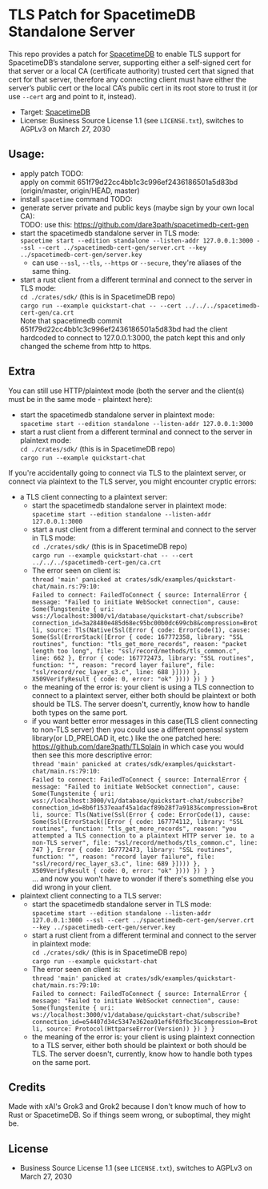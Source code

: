 # TLS Patch for SpacetimeDB Standalone Server

This repo provides a patch for [SpacetimeDB](https://github.com/clockworklabs/SpacetimeDB) to enable TLS support for SpacetimeDB’s standalone server, supporting either a self-signed cert for that server or a local CA (certificate authority) trusted cert that signed that cert for that server, therefore any connecting client must have either the server’s public cert or the local CA’s public cert in its root store to trust it (or use `--cert` arg and point to it, instead).

- Target: [SpacetimeDB](https://github.com/clockworklabs/SpacetimeDB)
- License: Business Source License 1.1 (see `LICENSE.txt`), switches to AGPLv3 on March 27, 2030

## Usage:
- apply patch TODO:  
apply on commit 651f79d22cc4bb1c3c996ef2436186501a5d83bd (origin/master, origin/HEAD, master)
- install `spacetime` command TODO:
- generate server private and public keys (maybe sign by your own local CA):  
TODO: use this: https://github.com/dare3path/spacetimedb-cert-gen
- start the spacetimedb standalone server in TLS mode:  
  `spacetime start --edition standalone --listen-addr 127.0.0.1:3000 --ssl --cert ../spacetimedb-cert-gen/server.crt --key ../spacetimedb-cert-gen/server.key`
  - can use `--ssl`, `--tls`, `--https` or `--secure`, they're aliases of the same thing.
- start a rust client from a different terminal and connect to the server in TLS mode:  
  `cd ./crates/sdk/` (this is in SpacetimeDB repo)  
  `cargo run --example quickstart-chat -- --cert ../../../spacetimedb-cert-gen/ca.crt`  
  Note that spacetimedb commit 651f79d22cc4bb1c3c996ef2436186501a5d83bd had the client hardcoded to connect to 127.0.0.1:3000, the patch kept this and only changed the scheme from http to https.

## Extra
You can still use HTTP/plaintext mode (both the server and the client(s) must be in the same mode - plaintext here):  
- start the spacetimedb standalone server in plaintext mode:  
  `spacetime start --edition standalone --listen-addr 127.0.0.1:3000`
- start a rust client from a different terminal and connect to the server in plaintext mode:  
  `cd ./crates/sdk/` (this is in SpacetimeDB repo)  
  `cargo run --example quickstart-chat`

If you're accidentally going to connect via TLS to the plaintext server, or connect via plaintext to the TLS server, you might encounter cryptic errors:
- a TLS client connecting to a plaintext server:
  - start the spacetimedb standalone server in plaintext mode:  
    `spacetime start --edition standalone --listen-addr 127.0.0.1:3000`
  - start a rust client from a different terminal and connect to the server in TLS mode:  
    `cd ./crates/sdk/` (this is in SpacetimeDB repo)  
    `cargo run --example quickstart-chat -- --cert ../../../spacetimedb-cert-gen/ca.crt`
  - The error seen on client is:  
`thread 'main' panicked at crates/sdk/examples/quickstart-chat/main.rs:79:10:`  
`Failed to connect: FailedToConnect { source: InternalError { message: "Failed to initiate WebSocket connection", cause: Some(Tungstenite { uri: wss://localhost:3000/v1/database/quickstart-chat/subscribe?connection_id=3a28480e485d68ec95bc00b0dc699cb8&compression=Brotli, source: Tls(Native(Ssl(Error { code: ErrorCode(1), cause: Some(Ssl(ErrorStack([Error { code: 167772358, library: "SSL routines", function: "tls_get_more_records", reason: "packet length too long", file: "ssl/record/methods/tls_common.c", line: 662 }, Error { code: 167772473, library: "SSL routines", function: "", reason: "record layer failure", file: "ssl/record/rec_layer_s3.c", line: 688 }]))) }, X509VerifyResult { code: 0, error: "ok" }))) }) } }`  
  - the meaning of the error is: your client is using a TLS connection to connect to a plaintext server, either both should be plaintext or both should be TLS. The server doesn't, currently, know how to handle both types on the same port.
  - if you want better error messages in this case(TLS client connecting to non-TLS server) then you could use a different openssl system library(or LD_PRELOAD it, etc.) like the one patched here: https://github.com/dare3path/TLSplain in which case you would then see this more descriptive error:  
`thread 'main' panicked at crates/sdk/examples/quickstart-chat/main.rs:79:10:`  
`Failed to connect: FailedToConnect { source: InternalError { message: "Failed to initiate WebSocket connection", cause: Some(Tungstenite { uri: wss://localhost:3000/v1/database/quickstart-chat/subscribe?connection_id=8b6f1537eaaf45a1dacf89b28f7a9183&compression=Brotli, source: Tls(Native(Ssl(Error { code: ErrorCode(1), cause: Some(Ssl(ErrorStack([Error { code: 167774112, library: "SSL routines", function: "tls_get_more_records", reason: "you attempted a TLS connection to a plaintext HTTP server ie. to a non-TLS server", file: "ssl/record/methods/tls_common.c", line: 747 }, Error { code: 167772473, library: "SSL routines", function: "", reason: "record layer failure", file: "ssl/record/rec_layer_s3.c", line: 689 }]))) }, X509VerifyResult { code: 0, error: "ok" }))) }) } }`  
  ... and now you won't have to wonder if there's something else you did wrong in your client.
- plaintext client connecting to a TLS server:
  - start the spacetimedb standalone server in TLS mode:  
    `spacetime start --edition standalone --listen-addr 127.0.0.1:3000 --ssl --cert ../spacetimedb-cert-gen/server.crt --key ../spacetimedb-cert-gen/server.key`
  - start a rust client from a different terminal and connect to the server in plaintext mode:  
    `cd ./crates/sdk/` (this is in SpacetimeDB repo)  
    `cargo run --example quickstart-chat`
  - The error seen on client is:  
`thread 'main' panicked at crates/sdk/examples/quickstart-chat/main.rs:79:10:`  
`Failed to connect: FailedToConnect { source: InternalError { message: "Failed to initiate WebSocket connection", cause: Some(Tungstenite { uri: ws://localhost:3000/v1/database/quickstart-chat/subscribe?connection_id=e54407d34c5347e362ea91ef6f03fbc3&compression=Brotli, source: Protocol(HttparseError(Version)) }) } }`  
  - the meaning of the error is: your client is using plaintext connection to a TLS server, either both should be plaintext or both should be TLS. The server doesn't, currently, know how to handle both types on the same port.
  
## Credits
Made with xAI's Grok3 and Grok2 because I don't know much of how to Rust or SpacetimeDB. So if things seem wrong, or suboptimal, they might be.

## License
- Business Source License 1.1 (see `LICENSE.txt`), switches to AGPLv3 on March 27, 2030

